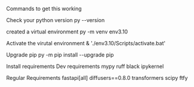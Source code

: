 Commands to get this working

Check your python version
py --version

created a virtual environment
py -m venv env3.10

Activate the virutal environment
& './env3.10/Scripts/activate.bat'

Upgrade pip
py -m pip install --upgrade pip

Install requirements
Dev requirements
mypy
ruff
black
ipykernel

Regular Requirements
fastapi[all]
diffusers==0.8.0
transformers
scipy
ftfy
